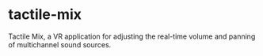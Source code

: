 # tactile-mix
Tactile Mix, a VR application for adjusting the real-time volume and panning of multichannel sound sources.
